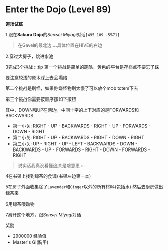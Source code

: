 # Enter the Dojo (Level 89)
**道场试练**

1.跟在**Sakura Dojo**的*Sensei Miyagi*对话`[495 109 -5571]`
>在Gavel的最北边....具体位置在HIVE的右边

2.穿过大房子，跳进水池

3完成3个挑战
:::tip
第一个挑战是简单的跑酷，黄色的平台是存档点不要忘了踩

要注意较浅的原木踩上去会塌陷

第二个挑战是刷怪，如果你嫌怪物刷太慢了可以放个mob totem下去

第三个挑战你需要按顺序按如下按钮

其中，DOWN和UP在两边，中间十字的上下对应的是FORWARDS和BACKWARDS

+ 第一小关: RIGHT - UP - BACKWARDS - RIGHT - UP - FORWARDS - DOWN - RIGHT
+ 第二小关: RIGHT - UP - BACKWARDS - RIGHT - DOWN - RIGHT
+ 第三小关: UP - RIGHT - UP - LEFT - BACKWARDS - DOWN - BACKWARDS - UP - FORWARDS - RIGHT - DOWN - FORWARDS - RIGHT

>说实话我真没看懂这关是啥意思
:::

4在书架上找到绿茶的食谱(书架左边第一本)

5在房子外面收集除了`Lavender`和`Ginger`以外的所有材料(包括水) 然后去厨房做出绿茶来

6用绿茶喂动物

7离开这个地方，跟*Sensei Miyagi*对话

奖励
+ 2900000 经验值
+ Master's Gi(胸甲)